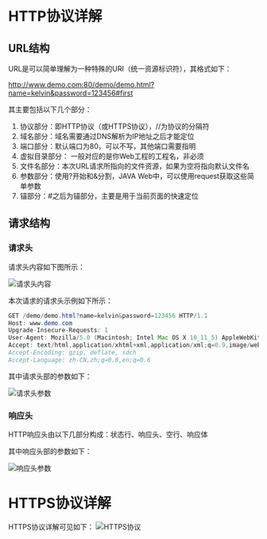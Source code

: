 # HTTP协议详解

## URL结构

URL是可以简单理解为一种特殊的URI（统一资源标识符），其格式如下：

http://www.demo.com:80/demo/demo.html?name=kelvin&password=123456#first

其主要包括以下几个部分：

1. 协议部分：即HTTP协议（或HTTPS协议），//为协议的分隔符
2. 域名部分：域名需要通过DNS解析为IP地址之后才能定位
3. 端口部分：默认端口为80，可以不写，其他端口需要指明
4. 虚拟目录部分： 一般对应的是你Web工程的工程名，非必须
5. 文件名部分：本次URL请求所指向的文件资源，如果为空将指向默认文件名
6. 参数部分：使用?开始和&分割，JAVA Web中，可以使用request获取这些简单参数
7. 锚部分：#之后为锚部分，主要是用于当前页面的快速定位

## 请求结构

### 请求头

请求头内容如下图所示：

![请求头内容](https://upload-images.jianshu.io/upload_images/1843940-d3214aa6ebf47292.png?imageMogr2/auto-orient/strip%7CimageView2/2/w/466/format/webp)

本次请求的请求头示例如下所示：

```java
GET /demo/demo.html?name=kelvin&password=123456 HTTP/1.1
Host: www.demo.com
Upgrade-Insecure-Requests: 1
User-Agent: Mozilla/5.0 (Macintosh; Intel Mac OS X 10_11_5) AppleWebKit/537.36 (KHTML, like Gecko) Chrome/56.0.2924.87 Safari/537.36
Accept: text/html,application/xhtml+xml,application/xml;q=0.9,image/webp,*/*;q=0.8
Accept-Encoding: gzip, deflate, sdch
Accept-Language: zh-CN,zh;q=0.8,en;q=0.6
```

其中请求头部的参数如下：

![请求头参数](https://springboot-blog-1256194683.cos.ap-beijing.myqcloud.com/%E8%AF%B7%E6%B1%82%E5%A4%B4%E6%96%87%E4%BB%B6.png)

### 响应头

HTTP响应头由以下几部分构成：状态行、响应头、空行、响应体

其中响应头部的参数如下：

![响应头参数](https://springboot-blog-1256194683.cos.ap-beijing.myqcloud.com/%E5%93%8D%E5%BA%94%E5%A4%B4%E6%96%87%E4%BB%B6.png)

# HTTPS协议详解
HTTPS协议详解可见如下：
![HTTPS协议](https://accright.com/article/60)